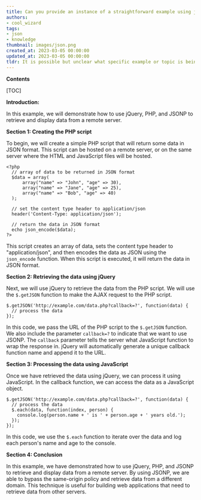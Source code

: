 ```yaml
---
title: Can you provide an instance of a straightforward example using jquery, php, and jsonp?
authors:
- cool_wizard
tags:
- json
- knowledge
thumbnail: images/json.png
created_at: 2023-03-05 00:00:00
updated_at: 2023-03-05 00:00:00
tldr: It is possible but unclear what specific example or topic is being referred to in the question.
---
```


**Contents**

[TOC]

**Introduction:**

In this example, we will demonstrate how to use jQuery, PHP, and JSONP to retrieve and display data from a remote server. 

**Section 1: Creating the PHP script**

To begin, we will create a simple PHP script that will return some data in JSON format. This script can be hosted on a remote server, or on the same server where the HTML and JavaScript files will be hosted.

```
<?php
  // array of data to be returned in JSON format
  $data = array(
      array("name" => "John", "age" => 30),
      array("name" => "Jane", "age" => 25),
      array("name" => "Bob", "age" => 40)
  );
  
  // set the content type header to application/json
  header('Content-Type: application/json');
  
  // return the data in JSON format
  echo json_encode($data);
?>
```

This script creates an array of data, sets the content type header to "application/json", and then encodes the data as JSON using the `json_encode` function. When this script is executed, it will return the data in JSON format.

**Section 2: Retrieving the data using jQuery**

Next, we will use jQuery to retrieve the data from the PHP script. We will use the `$.getJSON` function to make the AJAX request to the PHP script.

```
$.getJSON('http://example.com/data.php?callback=?', function(data) {
  // process the data
});
```

In this code, we pass the URL of the PHP script to the `$.getJSON` function. We also include the parameter `callback=?` to indicate that we want to use JSONP. The `callback` parameter tells the server what JavaScript function to wrap the response in. jQuery will automatically generate a unique callback function name and append it to the URL. 

**Section 3: Processing the data using JavaScript**

Once we have retrieved the data using jQuery, we can process it using JavaScript. In the callback function, we can access the data as a JavaScript object.

```
$.getJSON('http://example.com/data.php?callback=?', function(data) {
  // process the data
  $.each(data, function(index, person) {
    console.log(person.name + ' is ' + person.age + ' years old.');
  });
});
```

In this code, we use the `$.each` function to iterate over the data and log each person's name and age to the console.

**Section 4: Conclusion**

In this example, we have demonstrated how to use jQuery, PHP, and JSONP to retrieve and display data from a remote server. By using JSONP, we are able to bypass the same-origin policy and retrieve data from a different domain. This technique is useful for building web applications that need to retrieve data from other servers.

